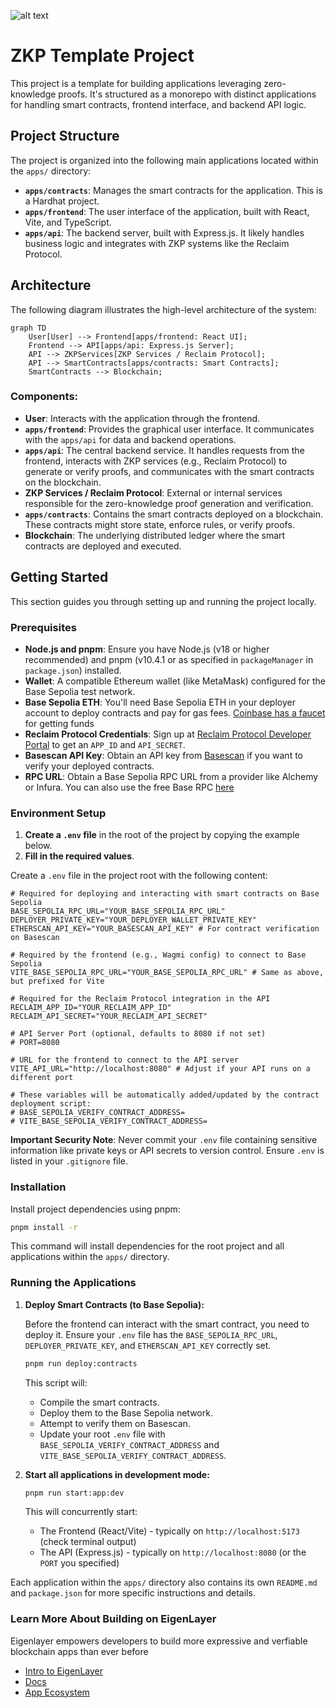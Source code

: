 ![alt text][logo]

[logo]: https://cdn.prod.website-files.com/64053c5d931f167ecf5997be/679bd8d1dd7833b60efb0ca0_EigenLayer-logo.svg "EigenLayer Logo"


# ZKP Template Project

This project is a template for building applications leveraging zero-knowledge proofs. It's structured as a monorepo with distinct applications for handling smart contracts, frontend interface, and backend API logic.

## Project Structure

The project is organized into the following main applications located within the `apps/` directory:

-   **`apps/contracts`**: Manages the smart contracts for the application. This is a Hardhat project.
-   **`apps/frontend`**: The user interface of the application, built with React, Vite, and TypeScript.
-   **`apps/api`**: The backend server, built with Express.js. It likely handles business logic and integrates with ZKP systems like the Reclaim Protocol.

## Architecture

The following diagram illustrates the high-level architecture of the system:

```mermaid
graph TD
    User[User] --> Frontend[apps/frontend: React UI];
    Frontend --> API[apps/api: Express.js Server];
    API --> ZKPServices[ZKP Services / Reclaim Protocol];
    API --> SmartContracts[apps/contracts: Smart Contracts];
    SmartContracts --> Blockchain;
```

### Components:

*   **User**: Interacts with the application through the frontend.
*   **`apps/frontend`**: Provides the graphical user interface. It communicates with the `apps/api` for data and backend operations.
*   **`apps/api`**: The central backend service. It handles requests from the frontend, interacts with ZKP services (e.g., Reclaim Protocol) to generate or verify proofs, and communicates with the smart contracts on the blockchain.
*   **ZKP Services / Reclaim Protocol**: External or internal services responsible for the zero-knowledge proof generation and verification.
*   **`apps/contracts`**: Contains the smart contracts deployed on a blockchain. These contracts might store state, enforce rules, or verify proofs.
*   **Blockchain**: The underlying distributed ledger where the smart contracts are deployed and executed.

## Getting Started

This section guides you through setting up and running the project locally.

### Prerequisites

*   **Node.js and pnpm**: Ensure you have Node.js (v18 or higher recommended) and pnpm (v10.4.1 or as specified in `packageManager` in `package.json`) installed.
*   **Wallet**: A compatible Ethereum wallet (like MetaMask) configured for the Base Sepolia test network.
*   **Base Sepolia ETH**: You'll need Base Sepolia ETH in your deployer account to deploy contracts and pay for gas fees. [Coinbase has a faucet](https://portal.cdp.coinbase.com/products/faucet) for getting funds
*   **Reclaim Protocol Credentials**: Sign up at [Reclaim Protocol Developer Portal](https://dev.reclaimprotocol.org/) to get an `APP_ID` and `API_SECRET`.
*   **Basescan API Key**: Obtain an API key from [Basescan](https://basescan.org/) if you want to verify your deployed contracts.
*   **RPC URL**: Obtain a Base Sepolia RPC URL from a provider like Alchemy or Infura. You can also use the free Base RPC [here](https://sepolia.base.org)

### Environment Setup

1.  **Create a `.env` file** in the root of the project by copying the example below.
2.  **Fill in the required values**.

Create a `.env` file in the project root with the following content:

```env
# Required for deploying and interacting with smart contracts on Base Sepolia
BASE_SEPOLIA_RPC_URL="YOUR_BASE_SEPOLIA_RPC_URL"
DEPLOYER_PRIVATE_KEY="YOUR_DEPLOYER_WALLET_PRIVATE_KEY"
ETHERSCAN_API_KEY="YOUR_BASESCAN_API_KEY" # For contract verification on Basescan

# Required by the frontend (e.g., Wagmi config) to connect to Base Sepolia
VITE_BASE_SEPOLIA_RPC_URL="YOUR_BASE_SEPOLIA_RPC_URL" # Same as above, but prefixed for Vite

# Required for the Reclaim Protocol integration in the API
RECLAIM_APP_ID="YOUR_RECLAIM_APP_ID"
RECLAIM_API_SECRET="YOUR_RECLAIM_API_SECRET"

# API Server Port (optional, defaults to 8080 if not set)
# PORT=8080

# URL for the frontend to connect to the API server
VITE_API_URL="http://localhost:8080" # Adjust if your API runs on a different port

# These variables will be automatically added/updated by the contract deployment script:
# BASE_SEPOLIA_VERIFY_CONTRACT_ADDRESS=
# VITE_BASE_SEPOLIA_VERIFY_CONTRACT_ADDRESS=
```

**Important Security Note**: Never commit your `.env` file containing sensitive information like private keys or API secrets to version control. Ensure `.env` is listed in your `.gitignore` file.

### Installation

Install project dependencies using pnpm:

```bash
pnpm install -r
```
This command will install dependencies for the root project and all applications within the `apps/` directory.

### Running the Applications
1.  **Deploy Smart Contracts (to Base Sepolia):**

    Before the frontend can interact with the smart contract, you need to deploy it.
    Ensure your `.env` file has the `BASE_SEPOLIA_RPC_URL`, `DEPLOYER_PRIVATE_KEY`, and `ETHERSCAN_API_KEY` correctly set.

    ```bash
    pnpm run deploy:contracts
    ```
    This script will:
    *   Compile the smart contracts.
    *   Deploy them to the Base Sepolia network.
    *   Attempt to verify them on Basescan.
    *   Update your root `.env` file with `BASE_SEPOLIA_VERIFY_CONTRACT_ADDRESS` and `VITE_BASE_SEPOLIA_VERIFY_CONTRACT_ADDRESS`.

2.  **Start all applications in development mode:**

    ```bash
    pnpm run start:app:dev
    ```
    This will concurrently start:
    *   The Frontend (React/Vite) - typically on `http://localhost:5173` (check terminal output)
    *   The API (Express.js) - typically on `http://localhost:8080` (or the `PORT` you specified)


Each application within the `apps/` directory also contains its own `README.md` and `package.json` for more specific instructions and details. 


### Learn More About Building on EigenLayer

Eigenlayer empowers developers to build more expressive and verfiable blockchain apps than ever before

* [Intro to EigenLayer](https://docs.eigenlayer.xyz/eigenlayer/overview/)
* [Docs](https://docs.eigenlayer.xyz/)
* [App Ecosystem](https://app.eigenlayer.xyz/apps)